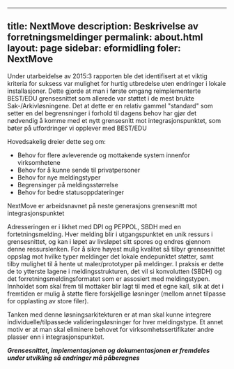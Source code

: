 
---
title: NextMove
description: Beskrivelse av forretningsmeldinger
permalink: about.html
layout: page
sidebar: eformidling
foler: NextMove
---

Under utarbeidelse av 2015:3 rapporten ble det identifisert at et viktig kriteria for suksess var mulighet for hurtig utbredelse uten endringer i lokale installasjoner. Dette gjorde at man i første omgang reimplementerte BEST/EDU grensesnittet som allerede var støttet i de mest brukte Sak-/Arkivløsningene. 
Det at dette er en relativ gammel "standard" som setter en del begrensninger i forhold til dagens behov har gjør det nødvendig å komme med et nytt grensesnitt mot integrasjonspunktet, som bøter på utfordringer vi opplever med BEST/EDU

Hovedsakelig dreier dette seg om:
- Behov for flere avleverende og mottakende system innenfor virksomhetene
- Behov for å kunne sende til privatpersoner
- Behov for nye meldingstyper
- Begrensinger på meldingsstørrelse
- Behov for bedre statusoppdateringer

NextMove er arbeidsnavnet på neste generasjons grensesnitt mot integrasjonspunktet

Adresseringen er i likhet med DPI og PEPPOL, SBDH med en fortetningsmelding.
Hver melding blir i utgangspunktet en unik ressurs i grensesnittet, og kan i løpet av livsløpet sitt spores og endres gjennom denne ressurslenken. 
For å sikre høyest mulig kvalitet så tilbyr grensesnittet oppslag mot hvilke typer meldinger det lokale endepunktet støtter, samt tilby mulighet til å hente ut maler/prototyper på meldinger. I praksis er dette de to ytterste lagene i meldingsstrukturen, det vil si konvolutten (SBDH) og det forretningsmeldingsformatet som er assosiert med meldingstypen. Innholdet som skal frem til mottaker blir lagt til med et egne kall, slik at det i fremtiden er mulig å støtte flere forskjellige løsninger (mellom annet tilpasse for opplasting av store filer).

Tanken med denne løsningsarkitekturen er at man skal kunne integrere individuelle/tilpassede valideringsløsninger for hver meldingstype. Et annet motiv er at man skal eliminere behovet for virksomhetssertifikater andre plasser enn i integrasjonspunktet.



_**Grensesnittet, implementasjonen og dokumentasjonen er fremdeles under utvikling så endringer må påberegnes**_



